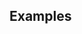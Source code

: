 <section>

# Examples

<pre data-src="./prism-show-invisibles.js"></pre>

<pre data-src="./prism-show-invisibles.css"></pre>

<pre data-src="./index.html"></pre>

</section>
